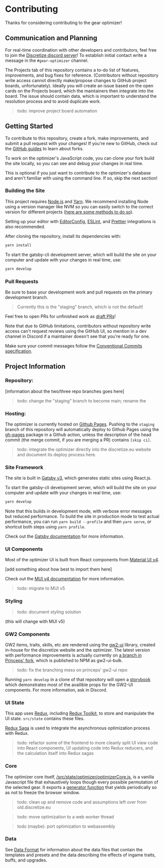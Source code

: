 
# Contributing

Thanks for considering contributing to the gear optimizer!

## Communication and Planning

For real-time coordination with other developers and contributors, feel free to join the [Discretize discord server](https://discord.gg/UDT2W6an2R)! To establish initial contact write a message in the `#gear-optimizer` channel. 

The Projects tab of this repository contains a to-do list of features, improvements, and bug fixes for reference. (Contributors without repository write access cannot directly make/propose changes to GitHub project boards, unfortunately). Ideally you will create an issue based on the open cards on the Projects board, which the maintainers then integrate into the board. The issue should contain data, which is important to understand the resolution process and to avoid duplicate work. 

> todo: improve project board automation

## Getting Started

To contribute to this repository, create a fork, make improvements, and submit a pull request with your changes! If you're new to GitHub, check out the [GitHub guides](https://guides.github.com/) to learn about forks.

To work on the optimizer's JavaScript code, you can clone your fork build the site locally, so you can see and debug your changes in real time.

This is optional if you just want to contribute to the optimizer's database and aren't familiar with using the command line. If so, skip the next section!

### Building the Site

This project requires [Node.js](https://nodejs.org/) and [Yarn](https://yarnpkg.com/). We recommend installing Node using a version manager like NVM so you can easily switch to the correct version for different projects ([here are some methods to do so](https://docs.npmjs.com/downloading-and-installing-node-js-and-npm)).

Setting up your editor with [EditorConfig](https://editorconfig.org/), [ESLint](https://eslint.org/), and [Prettier](https://prettier.io/) integrations is also recommended.

After cloning the repository, install its dependencies with:

```sh
yarn install
```

To start the gatsby-cli development server, which will build the site on your computer and update with your changes in real time, use:

```sh
yarn develop
```

### Pull Requests

Be sure to base your development work and pull requests on the primary development branch. 

> Currently this is the "staging" branch, which is not the default!

Feel free to open PRs for unfinished work as [draft PRs](https://github.blog/2019-02-14-introducing-draft-pull-requests/)!

Note that due to GitHub limitations, contributors without repository write access can't request reviews using the GitHub UI, so mention in a dev channel in Discord if a maintainer doesn't see that you're ready for one.

Make sure your commit messages follow the [Conventional Commits specification](https://www.conventionalcommits.org/en/v1.0.0-beta.4/#summary).

## Project Information

### Repository:

[information about the two/three repo branches goes here]

> todo: change the "staging" branch to become main; rename the 

### Hosting:

The optimizer is currently hosted on [Github Pages](https://pages.github.com/). Pushing to the `staging` branch of this repository will automatically deploy to Github Pages using the [gh-pages](https://www.npmjs.com/package/gh-pages) package in a Github action, unless the description of the head commit (the merge commit, if you are merging a PR) contains `[skip ci]`.

> todo: integrate the optimizer directly into the discretize.eu website and document its deploy process here.

### Site Framework

The site is built in [Gatsby v3](https://www.gatsbyjs.com/), which generates static sites using React.js.

To start the gatsby-cli development server, which will build the site on your computer and update with your changes in real time, use:

```sh
yarn develop
```

Note that this builds in development mode, with verbose error messages but reduced performance. To build the site in production mode to test actual performance, you can run `yarn build --profile` and then `yarn serve`, or shortcut both steps using `yarn profile`. 

Check out the [Gatsby documentation](https://www.gatsbyjs.com/docs/) for more information.

### UI Components

Most of the optimizer UI is built from React components from [Material UI v4](https://material-ui.com/).

[add something about how best to import them here]

Check out the [MUI v4 documentation](https://v4.mui.com/) for more information.

> todo: migrate to MUI v5

### Styling

> todo: document styling solution

(this will change with MUI v5)

### GW2 Components

GW2 items, traits, skills, etc are rendered using the [gw2-ui](https://github.com/ManuelHaag/gw2-ui) library, created in-house for the discretize website and the optimizer. The latest version with performance improvements is actually currently on [a branch in Princeps' fork](https://github.com/gw2princeps/gw2-ui/tree/refactor-build), which is published to NPM as gw2-ui-bulk.

> todo: fix the branching mess on princeps' gw2-ui repo

Running `yarn develop` in a clone of that repository will open a [storybook](https://storybook.js.org/) which demonstrates most of the availible props for the GW2-UI components. For more information, ask in Discord. 

### UI State

This app uses [Redux](https://redux.js.org/), including [Redux Toolkit](https://redux-toolkit.js.org/), to store and manipulate the UI state. `src/state` contains these files.

[Redux Saga](https://redux-saga.js.org/) is used to integrate the asynchronous optimization process with Redux.

> todo: refactor some of the frontend to more cleanly split UI view code into React components, UI updating code into Redux reducers, and the calculation itself into Redux sagas

### Core

The optimizer core itself, [/src/state/optimizer/optimizerCore.js](../src/state/optimizer/optimizerCore.js), is a vanilla Javascript file that exhaustively loops though every possible permutation of the selected gear. It exports a [generator function](https://developer.mozilla.org/en-US/docs/Web/JavaScript/Reference/Statements/function*) that yields periodically so as not to freeze the browser window.

> todo: clean up and remove code and assumptions left over from old.discretize.eu

> todo: move optimization to a web worker thread

> todo (maybe): port optimization to webassembly

### Data

See [Data Format](<Data Format>) for information about the data files that contain the templates and presets and the data describing the effects of ingame traits, buffs, and upgrades.
